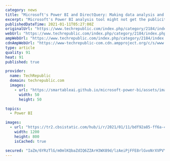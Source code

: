 ```yaml
---
category: news
title: "Microsoft's Power BI and DirectQuery: Making data analysis and visualisation easier"
excerpt: "Microsoft's Power BI analysis tool might not get the publicity of the rest of the Power Platform, but as the company continues to invest in its business application and automation platform it ..."
publishedDateTime: 2021-01-11T05:27:00Z
originalUrl: "https://www.techrepublic.com/index.php/category/2184/index.php/article/microsofts-power-bi-and-directquery-making-data-analysis-and-visualisation-easier/"
webUrl: "https://www.techrepublic.com/index.php/category/2184/index.php/article/microsofts-power-bi-and-directquery-making-data-analysis-and-visualisation-easier/"
ampWebUrl: "https://www.techrepublic.com/index.php/category/2184/index.php/google-amp/article/microsofts-power-bi-and-directquery-making-data-analysis-and-visualisation-easier/"
cdnAmpWebUrl: "https://www-techrepublic-com.cdn.ampproject.org/c/s/www.techrepublic.com/index.php/category/2184/index.php/google-amp/article/microsofts-power-bi-and-directquery-making-data-analysis-and-visualisation-easier/"
type: article
quality: 91
heat: 91
published: true

provider:
  name: TechRepublic
  domain: techrepublic.com
  images:
    - url: "https://smartableai.github.io/microsoft-power-bi/assets/images/organizations/techrepublic.com-50x50.jpg"
      width: 50
      height: 50

topics:
  - Power BI

images:
  - url: "https://tr2.cbsistatic.com/hub/i/r/2021/01/11/bdf92a85-ff6a-4ca8-9dc6-c1568df3cb28/resize/1200x/50c9144aa13bac2aefd673276c636f1b/istock-679353026.jpg"
    width: 1200
    height: 800
    isCached: true

secured: "IaZm/6YRzTlG/m0mlKQbaZdIQ6ZZArH3WX89d/lzAeiPjFFE8rlGvoNrXVPVYofrJ6ca2VH/n62iAmnJ7PvmPYoO6CLDXig50swIvrx7wIhYuc1Tzc/vZefIuQuaYz1A/3nFpYtN+ExndYQ2jnN9MkRVkywt3pL48DHBbMENLcvhyPUzHwynNMcTwNf2tUKEKRMyczAor9dtMD94+3kh+yx/l5R+Qnh7mRc0dz3EQ6suAIHqB7bdicHTI+Oi91idvFWAKJEKzKPGBL39fWY44OmTf7WbNgEwC9waLQCakb2hQR/ZwNyKNsOBrghCEQ4rFlbDHCk+3BfBLBXwLYNhG4J+ZnvtrgUOrfv0S9E8Yyg=;rG9esOJ0JH1MD2QslyA8Gg=="
---
```


